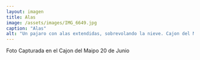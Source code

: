```yaml
---
layout: imagen
title: Alas
image: /assets/images/IMG_6649.jpg
caption: "Alas"
alt: "Un pajaro con alas extendidas, sobrevolando la nieve. Cajon del Maipo"
---
```


Foto Capturada en el Cajon del Maipo 20 de Junio